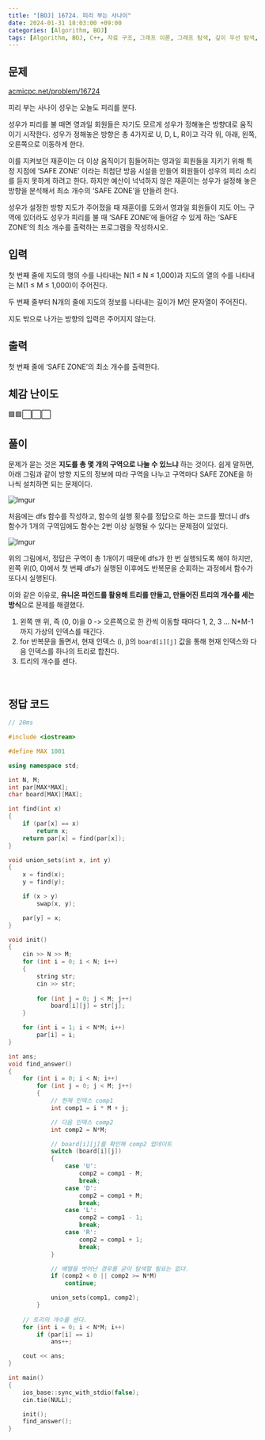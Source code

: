 ```yaml
---
title: "[BOJ] 16724. 피리 부는 사나이"
date: 2024-01-31 18:03:00 +09:00
categories: [Algorithm, BOJ]
tags: [Algorithm, BOJ, C++, 자료 구조, 그래프 이론, 그래프 탐색, 깊이 우선 탐색, 분리 집합, Gold 3, CLASS 5]
---
```

## **문제**
[acmicpc.net/problem/16724](https://www.acmicpc.net/problem/16724)

피리 부는 사나이 성우는 오늘도 피리를 분다.

성우가 피리를 불 때면 영과일 회원들은 자기도 모르게 성우가 정해놓은 방향대로 움직이기 시작한다. 성우가 정해놓은 방향은 총 4가지로 U, D, L, R이고 각각 위, 아래, 왼쪽, 오른쪽으로 이동하게 한다.

이를 지켜보던 재훈이는 더 이상 움직이기 힘들어하는 영과일 회원들을 지키기 위해 특정 지점에 ‘SAFE ZONE’ 이라는 최첨단 방음 시설을 만들어 회원들이 성우의 피리 소리를 듣지 못하게 하려고 한다. 하지만 예산이 넉넉하지 않은 재훈이는 성우가 설정해 놓은 방향을 분석해서 최소 개수의 ‘SAFE ZONE’을 만들려 한다. 

성우가 설정한 방향 지도가 주어졌을 때 재훈이를 도와서 영과일 회원들이 지도 어느 구역에 있더라도 성우가 피리를 불 때 ‘SAFE ZONE’에 들어갈 수 있게 하는 ‘SAFE ZONE’의 최소 개수를 출력하는 프로그램을 작성하시오.
<br>

## **입력**
첫 번째 줄에 지도의 행의 수를 나타내는 N(1 ≤ N ≤ 1,000)과 지도의 열의 수를 나타내는 M(1 ≤ M ≤ 1,000)이 주어진다.

두 번째 줄부터 N개의 줄에 지도의 정보를 나타내는 길이가 M인 문자열이 주어진다.

지도 밖으로 나가는 방향의 입력은 주어지지 않는다.
<br>

## **출력**
첫 번째 줄에 ‘SAFE ZONE’의 최소 개수를 출력한다.
<br>

## **체감 난이도**
🟩🟩⬜⬜⬜
<br>

## **풀이**
문제가 묻는 것은 **지도를 총 몇 개의 구역으로 나눌 수 있느냐** 하는 것이다. 쉽게 말하면, 아래 그림과 같이 방향 지도의 정보에 따라 구역을 나누고 구역마다 SAFE ZONE을 하나씩 설치하면 되는 문제이다.

![Imgur](https://i.imgur.com/qOTJ29k.jpg)

처음에는 dfs 함수를 작성하고, 함수의 실행 횟수를 정답으로 하는 코드를 짰더니 dfs 함수가 1개의 구역임에도 함수는 2번 이상 실행될 수 있다는 문제점이 있었다.

![Imgur](https://i.imgur.com/dVne5vE.jpg)

위의 그림에서, 정답은 구역이 총 1개이기 때문에 dfs가 한 번 실행되도록 해야 하지만, 왼쪽 위(0, 0)에서 첫 번째 dfs가 실행된 이후에도 반복문을 순회하는 과정에서 함수가 또다시 실행된다.

이와 같은 이유로, **유니온 파인드를 활용해 트리를 만들고, 만들어진 트리의 개수를 세는 방식**으로 문제를 해결했다.

1. 왼쪽 맨 위, 즉 (0, 0)을 0 -> 오른쪽으로 한 칸씩 이동할 때마다 1, 2, 3 ... N*M-1 까지 가상의 인덱스를 매긴다.
2. for 반복문을 돌면서, 현재 인덱스 (i, j)의 `board[i][j]` 값을 통해 현재 인덱스와 다음 인덱스를 하나의 트리로 합친다.
3. 트리의 개수를 센다.
<br>

## **정답 코드**
```c++
// 20ms

#include <iostream>

#define MAX 1001

using namespace std;

int N, M;
int par[MAX*MAX];
char board[MAX][MAX];

int find(int x)
{
    if (par[x] == x)
        return x;
    return par[x] = find(par[x]);
}

void union_sets(int x, int y)
{
    x = find(x);
    y = find(y);

    if (x > y)
        swap(x, y);

    par[y] = x;
}

void init()
{
    cin >> N >> M;
    for (int i = 0; i < N; i++)
    {
        string str;
        cin >> str;
        
        for (int j = 0; j < M; j++)
            board[i][j] = str[j];
    }

    for (int i = 1; i < N*M; i++)
        par[i] = i;
}

int ans;
void find_answer()
{
    for (int i = 0; i < N; i++)
        for (int j = 0; j < M; j++)
        {
            // 현재 인덱스 comp1
            int comp1 = i * M + j;

            // 다음 인덱스 comp2
            int comp2 = N*M;

            // board[i][j]를 확인해 comp2 업데이트
            switch (board[i][j])
            {
                case 'U':
                    comp2 = comp1 - M;
                    break;
                case 'D':
                    comp2 = comp1 + M;
                    break;
                case 'L':
                    comp2 = comp1 - 1;
                    break;
                case 'R':
                    comp2 = comp1 + 1;
                    break;
            }

            // 배열을 벗어난 경우를 굳이 탐색할 필요는 없다.
            if (comp2 < 0 || comp2 >= N*M)
                continue;

            union_sets(comp1, comp2);
        }
    
    // 트리의 개수를 센다.
    for (int i = 0; i < N*M; i++)
        if (par[i] == i)
            ans++;

    cout << ans;
}

int main()
{
    ios_base::sync_with_stdio(false);
    cin.tie(NULL);

    init();
    find_answer();
}
```